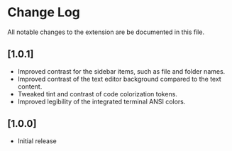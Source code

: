 # Change Log
All notable changes to the extension are be documented in this file.

## [1.0.1]
- Improved contrast for the sidebar items, such as file and folder names.
- Improved contrast of the text editor background compared to the text content.
- Tweaked tint and contrast of code colorization tokens.
- Improved legibility of the integrated terminal ANSI colors.

## [1.0.0]

- Initial release
